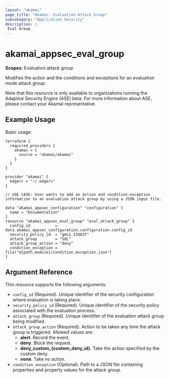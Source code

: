 ```yaml
---
layout: "akamai"
page_title: "Akamai: Evaluation Attack Group"
subcategory: "Application Security"
description: |-
 Eval Group
---
```


# akamai_appsec_eval_group

**Scopes**: Evaluation attack group

Modifies the action and the conditions and exceptions for an evaluation mode attack group.

Note that this resource is only available to organizations running the Adaptive Security Engine (ASE) beta. For more information about ASE, please contact your Akamai representative.

## Example Usage

Basic usage:

```
terraform {
  required_providers {
    akamai = {
      source = "akamai/akamai"
    }
  }
}

provider "akamai" {
  edgerc = "~/.edgerc"
}

// USE CASE: User wants to add an action and condition-exception information to an evaluation attack group by using a JSON input file.

data "akamai_appsec_configuration" "configuration" {
  name = "Documentation"
}
resource "akamai_appsec_eval_group" "eval_attack_group" {
  config_id           = data.akamai_appsec_configuration.configuration.config_id
  security_policy_id  = "gms1_134637"
  attack_group        = "SQL"
  attack_group_action = "deny"
  condition_exception = file("${path.module}/condition_exception.json")
}
```

## Argument Reference

This resource supports the following arguments:

- `config_id` (Required). Unique identifier of the security configuration where evaluation is taking place.
- `security_policy_id` (Required). Unique identifier of the security policy associated with the evaluation process.
- `attack_group` (Required). Unique identifier of the evaluation attack group being modified.
- `attack_group_action` (Required). Action to be taken any time the attack group is triggered. Allowed values are:
  - **alert**. Record the event.
  - **deny**. Block the request.
  - **deny_custom_{custom_deny_id}**. Take the action specified by the custom deny.
  - **none**. Take no action.
- `condition_exception` (Optional). Path to a JSON file containing properties and property values for the attack group. 